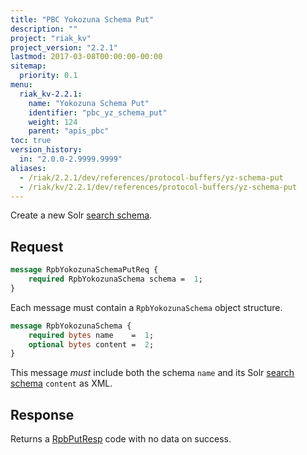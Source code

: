 ```yaml
---
title: "PBC Yokozuna Schema Put"
description: ""
project: "riak_kv"
project_version: "2.2.1"
lastmod: 2017-03-08T00:00:00-00:00
sitemap:
  priority: 0.1
menu:
  riak_kv-2.2.1:
    name: "Yokozuna Schema Put"
    identifier: "pbc_yz_schema_put"
    weight: 124
    parent: "apis_pbc"
toc: true
version_history:
  in: "2.0.0-2.9999.9999"
aliases:
  - /riak/2.2.1/dev/references/protocol-buffers/yz-schema-put
  - /riak/kv/2.2.1/dev/references/protocol-buffers/yz-schema-put
---
```


Create a new Solr [search schema]({{<baseurl>}}riak/kv/2.2.1/developing/usage/search-schemas).

## Request

```protobuf
message RpbYokozunaSchemaPutReq {
    required RpbYokozunaSchema schema =  1;
}
```

Each message must contain a `RpbYokozunaSchema` object structure.

```protobuf
message RpbYokozunaSchema {
    required bytes name    =  1;
    optional bytes content =  2;
}
```

This message *must* include both the schema `name` and its Solr [search schema]({{<baseurl>}}riak/kv/2.2.1/developing/usage/search-schemas) `content` as XML.

## Response

Returns a [RpbPutResp]({{<baseurl>}}riak/kv/2.2.1/developing/api/protocol-buffers/#message-codes) code with no data on success.
